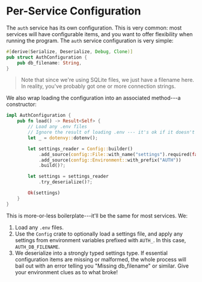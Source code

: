 # Per-Service Configuration

The `auth` service has its own configuration. This is very common: most services will have configurable items, and you want to offer flexibility when running the program. The `auth` service configuration is very simple:

```rust
#[derive(Serialize, Deserialize, Debug, Clone)]
pub struct AuthConfiguration {
    pub db_filename: String,
}
```

> Note that since we're using SQLite files, we just have a filename here. In reality, you've probably got one or more connection strings.

We also wrap loading the configuration into an associated method---a constructor:

```rust
impl AuthConfiguration {
    pub fn load() -> Result<Self> {
        // Load any .env files
        // Ignore the result of loading .env --- it's ok if it doesn't exist
        let _ = dotenvy::dotenv();

        let settings_reader = Config::builder()
            .add_source(config::File::with_name("settings").required(false))
            .add_source(config::Environment::with_prefix("AUTH"))
            .build()?;

        let settings = settings_reader
            .try_deserialize()?;

        Ok(settings)
    }
}
```

This is more-or-less boilerplate---it'll be the same for most services. We:
1. Load any `.env` files.
2. Use the `Config` crate to optionally load a settings file, and apply any settings from environment variables prefixed with `AUTH_`. In this case, `AUTH_DB_FILENAME`.
3. We deserialize into a strongly typed settings type. If essential configuration items are missing or malformed, the whole process will bail out with an error telling you "Missing db_filename" or similar. Give your environment clues as to what broke!
